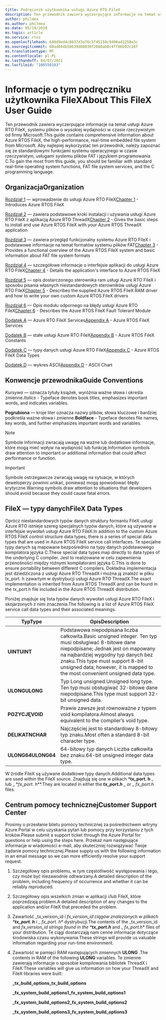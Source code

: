 ```yaml
---
title: Podręcznik użytkownika usługi Azure RTO FileX
description: Ten przewodnik zawiera wyczerpujące informacje na temat usługi Azure RTO FileX, systemu plików o wysokiej wydajności w czasie rzeczywistym firmy Microsoft.
author: philmea
ms.author: philmea
ms.date: 05/19/2020
ms.topic: article
ms.service: rtos
ms.openlocfilehash: 640d9ed4c8037d3af6c5f45158c9496ad1258a3c
ms.sourcegitcommit: 60ad844b58639d88830f2660ab0c4ff86b92c10f
ms.translationtype: MT
ms.contentlocale: pl-PL
ms.lasthandoff: 04/07/2021
ms.locfileid: "106550103"
---
```

# <a name="about-this-filex-user-guide"></a><span data-ttu-id="ef350-103">Informacje o tym podręczniku użytkownika FileX</span><span class="sxs-lookup"><span data-stu-id="ef350-103">About This FileX User Guide</span></span>

<span data-ttu-id="ef350-104">Ten przewodnik zawiera wyczerpujące informacje na temat usługi Azure RTO FileX, systemu plików o wysokiej wydajności w czasie rzeczywistym od firmy Microsoft.</span><span class="sxs-lookup"><span data-stu-id="ef350-104">This guide contains comprehensive information about Azure RTOS FileX, the high-performance, real-time embedded file system from Microsoft.</span></span> <span data-ttu-id="ef350-105">Aby najlepiej wykorzystać ten przewodnik, należy zapoznać się ze standardowymi funkcjami systemu operacyjnego w czasie rzeczywistym, usługami systemu plików FAT i językiem programowania C.</span><span class="sxs-lookup"><span data-stu-id="ef350-105">To gain the most from this guide, you should be familiar with standard real-time operating system functions, FAT file system services, and the C programming language.</span></span>

## <a name="organization"></a><span data-ttu-id="ef350-106">Organizacja</span><span class="sxs-lookup"><span data-stu-id="ef350-106">Organization</span></span>

<span data-ttu-id="ef350-107">[Rozdział 1](chapter1.md) — wprowadzenie do usługi Azure RTO FileX</span><span class="sxs-lookup"><span data-stu-id="ef350-107">[Chapter 1](chapter1.md) - Introduces Azure RTOS FileX</span></span>

<span data-ttu-id="ef350-108">[Rozdział 2](chapter2.md) — zawiera podstawowe kroki instalacji i używania usługi Azure RTO FileX z aplikacją Azure RTO ThreadX</span><span class="sxs-lookup"><span data-stu-id="ef350-108">[Chapter 2](chapter2.md) - Gives the basic steps to install and use Azure RTOS FileX with your Azure RTOS ThreadX application</span></span>

<span data-ttu-id="ef350-109">[Rozdział 3](chapter3.md) — zawiera przegląd funkcjonalny systemu Azure RTO FileX i podstawowe informacje na temat formatów systemu plików FAT</span><span class="sxs-lookup"><span data-stu-id="ef350-109">[Chapter 3](chapter3.md) - Provides a functional overview of the Azure RTOS FileX system and basic information about FAT file system formats</span></span>

<span data-ttu-id="ef350-110">[Rozdział 4](chapter4.md) — szczegółowe informacje o interfejsie aplikacji do usługi Azure RTO FileX</span><span class="sxs-lookup"><span data-stu-id="ef350-110">[Chapter 4](chapter4.md) - Details the application's interface to Azure RTOS FileX</span></span>

<span data-ttu-id="ef350-111">[Rozdział 5](chapter5.md) — opis dostarczonego sterownika ram usługi Azure RTO FileX i sposobu pisania własnych niestandardowych sterowników usługi Azure RTO FileX</span><span class="sxs-lookup"><span data-stu-id="ef350-111">[Chapter 5](chapter5.md) - Describes the supplied Azure RTOS FileX RAM driver and how to write your own custom Azure RTOS FileX drivers</span></span>

<span data-ttu-id="ef350-112">[Rozdział 6](chapter6.md) — Opis modułu odpornego na błędy usługi Azure RTO FileX</span><span class="sxs-lookup"><span data-stu-id="ef350-112">[Chapter 6](chapter6.md) - Describes the Azure RTOS FileX Fault Tolerant Module</span></span>

<span data-ttu-id="ef350-113">[Dodatek A](appendix-a.md) — Azure RTO FileX Services</span><span class="sxs-lookup"><span data-stu-id="ef350-113">[Appendix A](appendix-a.md) - Azure RTOS FileX Services</span></span>

<span data-ttu-id="ef350-114">[Dodatek B](appendix-b.md) — stałe usługi Azure RTO FileX</span><span class="sxs-lookup"><span data-stu-id="ef350-114">[Appendix B](appendix-b.md) - Azure RTOS FileX Constants</span></span>

<span data-ttu-id="ef350-115">[Dodatek C](appendix-c.md) — typy danych usługi Azure RTO FileX</span><span class="sxs-lookup"><span data-stu-id="ef350-115">[Appendix C](appendix-c.md) - Azure RTOS FileX Data Types</span></span>

<span data-ttu-id="ef350-116">[Dodatek D](appendix-d.md) — wykres ASCII</span><span class="sxs-lookup"><span data-stu-id="ef350-116">[Appendix D](appendix-d.md) - ASCII Chart</span></span>

## <a name="guide-conventions"></a><span data-ttu-id="ef350-117">Konwencje przewodnika</span><span class="sxs-lookup"><span data-stu-id="ef350-117">Guide Conventions</span></span>

<span data-ttu-id="ef350-118">*Kursywa* — oznacza tytuły książek, wyróżnia ważne słowa i określa zmienne.</span><span class="sxs-lookup"><span data-stu-id="ef350-118">*Italics* - Typeface denotes book titles, emphasizes important words, and indicates variables.</span></span>

<span data-ttu-id="ef350-119">**Pogrubiona** — kroje liter oznacza nazwy plików, słowa kluczowe i bardziej podkreśla ważne słowa i zmienne.</span><span class="sxs-lookup"><span data-stu-id="ef350-119">**Boldface** - Typeface denotes file names, key words, and further emphasizes important words and variables.</span></span>

> [!NOTE]
> <span data-ttu-id="ef350-120">Symbole informacji zwracają uwagę na ważne lub dodatkowe informacje, które mogą mieć wpływ na wydajność lub funkcję.</span><span class="sxs-lookup"><span data-stu-id="ef350-120">Information symbols draw attention to important or additional information that could affect performance or function.</span></span>

> [!IMPORTANT]
> <span data-ttu-id="ef350-121">Symbole ostrzegawcze zwracają uwagę na sytuacje, w których deweloperzy powinni unikać, ponieważ mogą spowodować błędy krytyczne.</span><span class="sxs-lookup"><span data-stu-id="ef350-121">Warning symbols draw attention to situations that developers should avoid because they could cause fatal errors.</span></span>

## <a name="filex-data-types"></a><span data-ttu-id="ef350-122">FileX — typy danych</span><span class="sxs-lookup"><span data-stu-id="ef350-122">FileX Data Types</span></span>

<span data-ttu-id="ef350-123">Oprócz niestandardowych typów danych struktury formantu FileX usługi Azure RTO istnieje szereg specjalnych typów danych, które są używane w interfejsie wywołań usługi Azure RTO FileX.</span><span class="sxs-lookup"><span data-stu-id="ef350-123">In addition to the custom Azure RTOS FileX control structure data types, there is a series of special data types that are used in Azure RTOS FileX service call interfaces.</span></span> <span data-ttu-id="ef350-124">Te specjalne typy danych są mapowane bezpośrednio na typy danych podstawowego kompilatora języka C.</span><span class="sxs-lookup"><span data-stu-id="ef350-124">These special data types map directly to data types of the underlying C compiler.</span></span> <span data-ttu-id="ef350-125">Jest to realizowane w celu zapewnienia przenośności między różnymi kompilatorami języka C.</span><span class="sxs-lookup"><span data-stu-id="ef350-125">This is done to ensure portability between different C compilers.</span></span> <span data-ttu-id="ef350-126">Dokładna implementacja jest dziedziczona z usługi Azure RTO ThreadX i można ją znaleźć w pliku tx_port. h zawartym w dystrybucji usługi Azure RTO ThreadX.</span><span class="sxs-lookup"><span data-stu-id="ef350-126">The exact implementation is inherited from Azure RTOS ThreadX and can be found in the tx_port.h file included in the Azure RTOS ThreadX distribution.</span></span>

<span data-ttu-id="ef350-127">Poniżej znajduje się lista typów danych wywołań usługi Azure RTO FileX i skojarzonych z nimi znaczenia.</span><span class="sxs-lookup"><span data-stu-id="ef350-127">The following is a list of Azure RTOS FileX service call data types and their associated meanings.</span></span>

| <span data-ttu-id="ef350-128">Typ</span><span class="sxs-lookup"><span data-stu-id="ef350-128">Type</span></span>  | <span data-ttu-id="ef350-129">Opis</span><span class="sxs-lookup"><span data-stu-id="ef350-129">Description</span></span>  |
|---|---|
| <span data-ttu-id="ef350-130">**UINT**</span><span class="sxs-lookup"><span data-stu-id="ef350-130">**UINT**</span></span> | <span data-ttu-id="ef350-131">Podstawowa niepodpisana liczba całkowita.</span><span class="sxs-lookup"><span data-stu-id="ef350-131">Basic unsigned integer.</span></span> <span data-ttu-id="ef350-132">Ten typ musi obsługiwać 8-bitowe dane niepodpisane; Jednak jest on mapowany na najbardziej wygodny typ danych bez znaku.</span><span class="sxs-lookup"><span data-stu-id="ef350-132">This type must support 8-bit unsigned data; however, it is mapped to the most convenient unsigned data type.</span></span> |
| <span data-ttu-id="ef350-133">**ULONG**</span><span class="sxs-lookup"><span data-stu-id="ef350-133">**ULONG**</span></span> | <span data-ttu-id="ef350-134">Typ Long unsigned.</span><span class="sxs-lookup"><span data-stu-id="ef350-134">Unsigned long type.</span></span> <span data-ttu-id="ef350-135">Ten typ musi obsługiwać 32-bitowe dane niepodpisane.</span><span class="sxs-lookup"><span data-stu-id="ef350-135">This type must support 32-bit unsigned data.</span></span> |
| <span data-ttu-id="ef350-136">**POZYCJĘ**</span><span class="sxs-lookup"><span data-stu-id="ef350-136">**VOID**</span></span> | <span data-ttu-id="ef350-137">Prawie zawsze jest równoważne z typem void kompilatora.</span><span class="sxs-lookup"><span data-stu-id="ef350-137">Almost always equivalent to the compiler’s void type.</span></span> |
| <span data-ttu-id="ef350-138">**DELIKATN**</span><span class="sxs-lookup"><span data-stu-id="ef350-138">**CHAR**</span></span> | <span data-ttu-id="ef350-139">Najczęściej jest to standardowy 8-bitowy typ znaku.</span><span class="sxs-lookup"><span data-stu-id="ef350-139">Most often a standard 8-bit character type.</span></span> |
| <span data-ttu-id="ef350-140">**ULONG64**</span><span class="sxs-lookup"><span data-stu-id="ef350-140">**ULONG64**</span></span> | <span data-ttu-id="ef350-141">64-bitowy typ danych Liczba całkowita bez znaku.</span><span class="sxs-lookup"><span data-stu-id="ef350-141">64-bit unsigned integer data type.</span></span> |

<span data-ttu-id="ef350-142">W źródle FileX są używane dodatkowe typy danych.</span><span class="sxs-lookup"><span data-stu-id="ef350-142">Additional data types are used within the FileX source.</span></span> <span data-ttu-id="ef350-143">Znajdują się one w plikach \***tx_port. h** _ lub _ \*_fx_port. h_\*\*.</span><span class="sxs-lookup"><span data-stu-id="ef350-143">They are located in either the ***tx_port.h** _ or _ *_fx_port.h_** files.</span></span>

## <a name="customer-support-center"></a><span data-ttu-id="ef350-144">Centrum pomocy technicznej</span><span class="sxs-lookup"><span data-stu-id="ef350-144">Customer Support Center</span></span>

<span data-ttu-id="ef350-145">Prosimy o przesłanie biletu pomocy technicznej za pośrednictwem witryny Azure Portal w celu uzyskania pytań lub pomocy przy korzystaniu z tych kroków.</span><span class="sxs-lookup"><span data-stu-id="ef350-145">Please submit a support ticket through the Azure Portal for questions or help using the steps here.</span></span> <span data-ttu-id="ef350-146">Przekaż nam następujące informacje w wiadomości e-mail, aby skuteczniej rozwiązywać Twoje żądanie pomocy technicznej.</span><span class="sxs-lookup"><span data-stu-id="ef350-146">Please supply us with the following information in an email message so we can more efficiently resolve your support request.</span></span>

1. <span data-ttu-id="ef350-147">Szczegółowy opis problemu, w tym częstotliwość występowania i tego, czy może być niezawodnie odtwarzany.</span><span class="sxs-lookup"><span data-stu-id="ef350-147">A detailed description of the problem, including frequency of occurrence and whether it can be reliably reproduced.</span></span>
2. <span data-ttu-id="ef350-148">Szczegółowy opis wszelkich zmian w aplikacji i/lub FileX, które poprzedzają problem.</span><span class="sxs-lookup"><span data-stu-id="ef350-148">A detailed description of any changes to the application and/or FileX that preceded the problem.</span></span>
3. <span data-ttu-id="ef350-149">Zawartość _tx_version_id i _fx_version_id ciągów znalezionych w plikach \***tx_port. h**_ i _ *_fx_port. h_*\* dystrybucji.</span><span class="sxs-lookup"><span data-stu-id="ef350-149">The contents of the _tx_version_id and _fx_version_id strings found in the \***tx_port.h**_ and _ *_fx_port.h_*\* files of your distribution.</span></span> <span data-ttu-id="ef350-150">Te ciągi dostarczają nam cenne informacje dotyczące środowiska czasu wykonywania.</span><span class="sxs-lookup"><span data-stu-id="ef350-150">These strings will provide us valuable information regarding your run-time environment.</span></span>
4. <span data-ttu-id="ef350-151">Zawartość w pamięci RAM następujących zmiennych **ULONG** .</span><span class="sxs-lookup"><span data-stu-id="ef350-151">The contents in RAM of the following **ULONG** variables.</span></span> <span data-ttu-id="ef350-152">Te zmienne zawierają informacje o sposobie kompilowania bibliotek ThreadX i FileX:</span><span class="sxs-lookup"><span data-stu-id="ef350-152">These variables will give us information on how your ThreadX and FileX libraries were built:</span></span>

    <span data-ttu-id="ef350-153">**_tx_build_options**</span><span class="sxs-lookup"><span data-stu-id="ef350-153">**_tx_build_options**</span></span>

    <span data-ttu-id="ef350-154">**_fx_system_build_options1**</span><span class="sxs-lookup"><span data-stu-id="ef350-154">**_fx_system_build_options1**</span></span>

    <span data-ttu-id="ef350-155">**_fx_system_build_options2**</span><span class="sxs-lookup"><span data-stu-id="ef350-155">**_fx_system_build_options2**</span></span>

    <span data-ttu-id="ef350-156">**_fx_system_build_options3**</span><span class="sxs-lookup"><span data-stu-id="ef350-156">**_fx_system_build_options3**</span></span>
